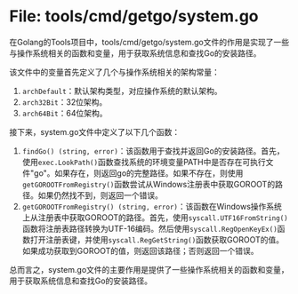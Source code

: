 # File: tools/cmd/getgo/system.go

在Golang的Tools项目中，tools/cmd/getgo/system.go文件的作用是实现了一些与操作系统相关的函数和变量，用于获取系统信息和查找Go的安装路径。

该文件中的变量首先定义了几个与操作系统相关的架构常量：

1. `archDefault`：默认架构类型，对应操作系统的默认架构。
2. `arch32Bit`：32位架构。
3. `arch64Bit`：64位架构。

接下来，system.go文件中定义了以下几个函数：

1. `findGo() (string, error)`：该函数用于查找并返回Go的安装路径。首先，使用`exec.LookPath()`函数查找系统的环境变量PATH中是否存在可执行文件"go"。如果存在，则返回go的完整路径。如果不存在，则使用`getGOROOTFromRegistry()`函数尝试从Windows注册表中获取GOROOT的路径。如果仍然找不到，则返回一个错误。
2. `getGOROOTFromRegistry() (string, error)`：该函数在Windows操作系统上从注册表中获取GOROOT的路径。首先，使用`syscall.UTF16FromString()`函数将注册表路径转换为UTF-16编码。然后使用`syscall.RegOpenKeyEx()`函数打开注册表键，并使用`syscall.RegGetString()`函数获取GOROOT的值。如果成功获取到GOROOT的值，则返回该路径；否则返回一个错误。

总而言之，system.go文件的主要作用是提供了一些操作系统相关的函数和变量，用于获取系统信息和查找Go的安装路径。

